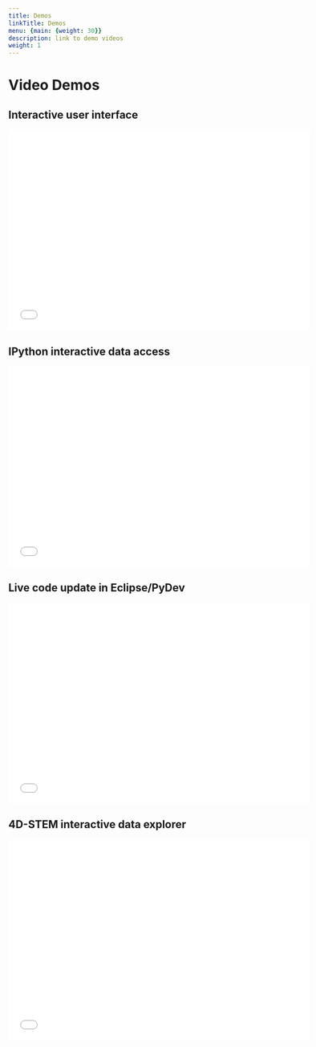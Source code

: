 ```yaml
---
title: Demos
linkTitle: Demos
menu: {main: {weight: 30}}
description: link to demo videos
weight: 1
---
```



# Video Demos

## Interactive user interface

<iframe width="600" height="400" src="//www.youtube.com/embed/GJRVbZ8zYVY" frameborder="0" allowfullscreen></iframe>

## IPython interactive data access

<iframe width="600" height="400" src="//www.youtube.com/embed/BdwPL2iOmns" frameborder="0" allowfullscreen></iframe>


## Live code update in Eclipse/PyDev

<iframe width="600" height="400" src="//www.youtube.com/embed/kd8OitLPXcM" frameborder="0" allowfullscreen></iframe>

## 4D-STEM interactive data explorer

<iframe width="600" height="400" src="//www.youtube.com/embed/XJaCfdVUQw0" frameborder="0" allowfullscreen></iframe>
